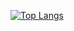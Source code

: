 [![Top Langs](https://github-readme-stats.vercel.app/api/top-langs/?username=victorrschmidt&layout=compact&theme=material-palenight)](https://github.com/anuraghazra/github-readme-stats)

